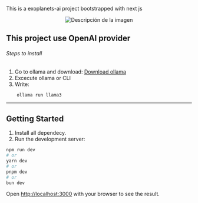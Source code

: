This is a exoplanets-ai project bootstrapped with next js

<div style="text-align: center;">
    <img src="./imagen.png" alt="Descripción de la imagen" style="max-width: 200px; height: auto;">
</div>

## This project use OpenAI provider

###### Steps to install

1. Go to ollama and download: [Download ollama](https://ollama.com/download)
2. Excecute ollama or CLI
3. Write:

```bash
    ollama run llama3
```

---

## Getting Started

1. Install all dependecy.
2. Run the development server:

```bash
npm run dev
# or
yarn dev
# or
pnpm dev
# or
bun dev
```

Open [http://localhost:3000](http://localhost:3000) with your browser to see the result.
